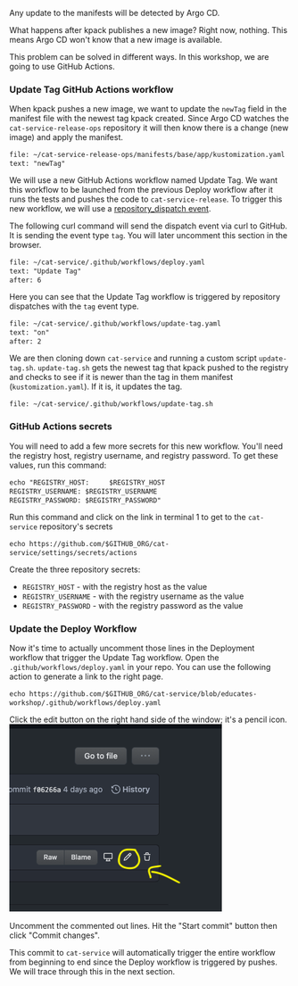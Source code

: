 Any update to the manifests will be detected by Argo CD.

What happens after kpack publishes a new image?
Right now, nothing.
This means Argo CD won't know that a new image is available.

This problem can be solved in different ways.
In this workshop, we are going to use GitHub Actions.

### Update Tag GitHub Actions workflow

When kpack pushes a new image, we want to update the `newTag` field in the manifest file with the newest tag kpack created. Since Argo CD watches the `cat-service-release-ops` repository it will then know there is a change (new image) and apply the manifest.

```editor:select-matching-text
file: ~/cat-service-release-ops/manifests/base/app/kustomization.yaml
text: "newTag"
```

We will use a new GitHub Actions workflow named Update Tag. We want this workflow to be launched from the previous Deploy workflow after it runs the tests and pushes the code to `cat-service-release`. To trigger this new workflow, we will use a [repository_dispatch event](https://docs.github.com/en/actions/reference/events-that-trigger-workflows#repository_dispatch). 

The following curl command will send the dispatch event via curl to GitHub. 
It is sending the event type `tag`.
You will later uncomment this section in the browser. 

```editor:select-matching-text
file: ~/cat-service/.github/workflows/deploy.yaml
text: "Update Tag"
after: 6
```

Here you can see that the Update Tag workflow is triggered by repository dispatches with the `tag` event type.

```editor:select-matching-text
file: ~/cat-service/.github/workflows/update-tag.yaml
text: "on"
after: 2
```

We are then cloning down `cat-service` and running a custom script `update-tag.sh`.
`update-tag.sh` gets the newest tag that kpack pushed to the registry and checks to see if it is newer than the tag in them manifest (`kustomization.yaml`). If it is, it updates the tag.

```editor:open-file
file: ~/cat-service/.github/workflows/update-tag.sh
```
### GitHub Actions secrets

You will need to add a few more secrets for this new workflow. You'll need the registry host, registry username, and registry password.
To get these values, run this command:
```execute-1
echo "REGISTRY_HOST:     $REGISTRY_HOST
REGISTRY_USERNAME: $REGISTRY_USERNAME
REGISTRY_PASSWORD: $REGISTRY_PASSWORD"
```

Run this command and click on the link in terminal 1 to get to the `cat-service` repository's secrets
```execute-1
echo https://github.com/$GITHUB_ORG/cat-service/settings/secrets/actions
```
Create the three repository secrets:
- `REGISTRY_HOST` - with the registry host as the value
- `REGISTRY_USERNAME` - with the registry username as the value
- `REGISTRY_PASSWORD` - with the registry password as the value

### Update the Deploy Workflow

Now it's time to actually uncomment those lines in the Deployment workflow that trigger the Update Tag workflow.
Open the `.github/workflows/deploy.yaml` in your repo. 
You can use the following action to generate a link to the right page.

```execute-1
echo https://github.com/$GITHUB_ORG/cat-service/blob/educates-workshop/.github/workflows/deploy.yaml
```

Click the edit button on the right hand side of the window; it's a pencil icon.
![alt_text](images/ga-edit-file.png "Click edit file to edit the file")

Uncomment the commented out lines.
Hit the "Start commit" button then click "Commit changes".

This commit to `cat-service` will automatically trigger the entire workflow from beginning to end since the Deploy workflow is triggered by pushes. We will trace through this in the next section. 
